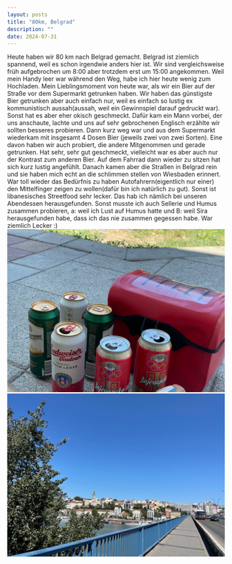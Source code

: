 ```yaml
---
layout: posts
title: "80km, Belgrad"
description: ""
date: 2024-07-31
---
```

Heute haben wir 80 km nach Belgrad gemacht. Belgrad ist ziemlich spannend, weil es schon irgendwie anders hier ist. Wir sind vergleichsweise früh aufgebrochen um 8:00 aber trotzdem erst um 15:00 angekommen. 
Weil mein Handy leer war während den Weg, habe ich hier heute wenig zum Hochladen. Mein Lieblingsmoment von heute war, als wir ein Bier auf der Straße vor dem Supermarkt getrunken haben. Wir haben das günstigste Bier getrunken aber auch einfach nur, weil es einfach so lustig ex kommunistisch aussah(aussah, weil ein Gewinnspiel darauf gedruckt war). Sonst hat es aber eher okisch geschmeckt. Dafür kam ein Mann vorbei, der uns anschaute, lachte und uns auf sehr gebrochenen Englisch erzählte wir sollten besseres probieren. Dann kurz weg war und aus dem Supermarkt wiederkam mit insgesamt 4 Dosen Bier (jeweils zwei von zwei Sorten). Eine davon haben wir auch probiert, die andere Mitgenommen und gerade getrunken. Hat sehr, sehr gut geschmeckt, vielleicht war es aber auch nur der Kontrast zum anderen Bier. Auf dem Fahrrad dann wieder zu sitzen hat sich kurz lustig angefühlt. Danach kamen aber die Straßen in Belgrad rein und sie haben mich echt an die schlimmen stellen von Wiesbaden erinnert. War toll wieder das Bedürfnis zu haben Autofahrern(eigentlich nur einer) den Mittelfinger zeigen zu wollen(dafür bin ich natürlich zu gut). Sonst ist libanesisches Streetfood sehr lecker. Das hab ich nämlich bei unseren Abendessen herausgefunden. Sonst musste ich auch Sellerie und Humus zusammen probieren, a: weil ich Lust auf Humus hatte und B: weil Sira herausgefunden habe, dass ich das nie zusammen gegessen habe. War ziemlich Lecker :)
![](/assets/images/IMG-20240731-WA0017.jpg)
![](/assets/images/IMG-20240731-WA0013.jpg)